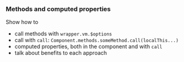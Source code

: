 ### Methods and computed properties

Show how to

- call methods with `wrapper.vm.$options`
- call with `call`: `Component.methods.someMethod.call(localThis...)`
- computed properties, both in the component and with `call`
- talk about benefits to each approach

